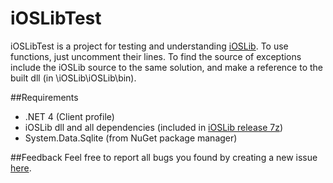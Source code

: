 # iOSLibTest
iOSLibTest is a project for testing and understanding [iOSLib](https://github.com/geiszla/iOSLib). To use functions, just uncomment their lines. To find the source of exceptions include the iOSLib source to the same solution, and make a reference to the built dll (in \iOSLib\iOSLib\bin).

##Requirements
 - .NET 4 (Client profile)
 - iOSLib dll and all dependencies (included in [iOSLib release 7z](https://github.com/geiszla/iOSLib/releases))
 - System.Data.Sqlite (from NuGet package manager)

##Feedback
Feel free to report all bugs you found by creating a new issue [here](https://github.com/geiszla/iOSLibTest/issues).

